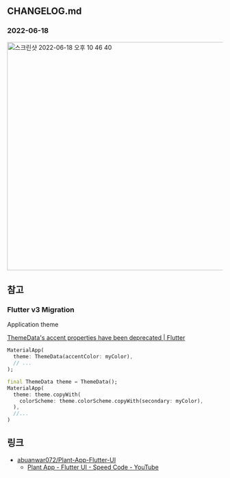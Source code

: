 ## CHANGELOG.md

### 2022-06-18

<img width="534" alt="스크린샷 2022-06-18 오후 10 46 40" src="https://user-images.githubusercontent.com/42893446/174441393-e6c46938-8a6f-4e31-a33d-12d0477f8dcb.png">


## 참고

### Flutter v3 Migration

Application theme

[ThemeData's accent properties have been deprecated | Flutter](https://docs.flutter.dev/release/breaking-changes/theme-data-accent-properties#application-theme)

```dart
MaterialApp(
  theme: ThemeData(accentColor: myColor),
  // ...
);
```

```dart
final ThemeData theme = ThemeData();
MaterialApp(
  theme: theme.copyWith(
    colorScheme: theme.colorScheme.copyWith(secondary: myColor),
  ),
  //...
)
```

## 링크

- [abuanwar072/Plant-App-Flutter-UI](https://github.com/abuanwar072/Plant-App-Flutter-UI)
  - [Plant App - Flutter UI - Speed Code - YouTube](https://www.youtube.com/watch?v=LN668OAUrK4)
